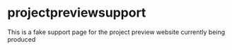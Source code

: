 # projectpreviewsupport
This is a fake support page for the project preview website currently being produced
